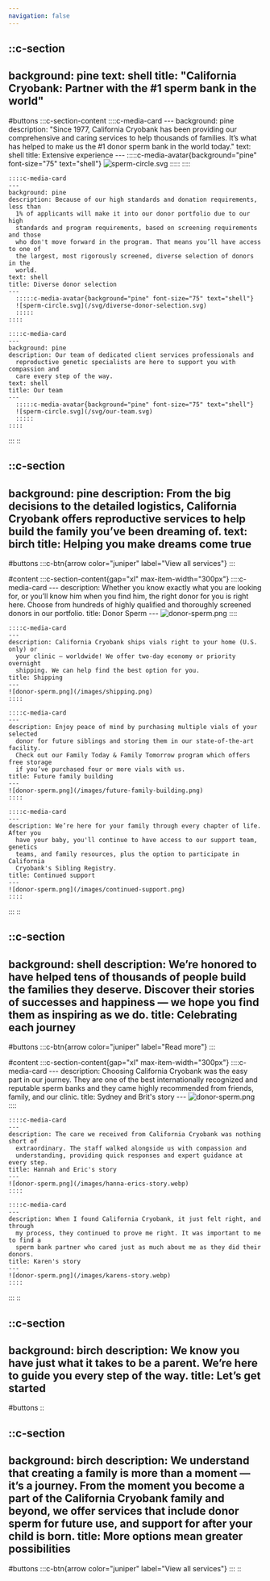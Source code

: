 ```yaml
---
navigation: false
---
```


::c-section
---
background: pine
text: shell
title: "California Cryobank: Partner with the #1 sperm bank in the world"
---
#buttons
  :::c-section-content
    ::::c-media-card
    ---
    background: pine
    description: "Since 1977, California Cryobank has been providing our
      comprehensive and caring services to help thousands of families. It’s what has
      helped to make us the #1 donor sperm bank in the world today."
    text: shell
    title: Extensive experience
    ---
      :::::c-media-avatar{background="pine" font-size="75" text="shell"}
      ![sperm-circle.svg](/svg/extensive-experience.svg)
      :::::
    ::::
  
    ::::c-media-card
    ---
    background: pine
    description: Because of our high standards and donation requirements, less than
      1% of applicants will make it into our donor portfolio due to our high
      standards and program requirements, based on screening requirements and those
      who don't move forward in the program. That means you’ll have access to one of
      the largest, most rigorously screened, diverse selection of donors in the
      world.
    text: shell
    title: Diverse donor selection
    ---
      :::::c-media-avatar{background="pine" font-size="75" text="shell"}
      ![sperm-circle.svg](/svg/diverse-donor-selection.svg)
      :::::
    ::::
  
    ::::c-media-card
    ---
    background: pine
    description: Our team of dedicated client services professionals and
      reproductive genetic specialists are here to support you with compassion and
      care every step of the way.
    text: shell
    title: Our team
    ---
      :::::c-media-avatar{background="pine" font-size="75" text="shell"}
      ![sperm-circle.svg](/svg/our-team.svg)
      :::::
    ::::
  :::
::

::c-section
---
background: pine
description: From the big decisions to the detailed logistics, California
  Cryobank offers reproductive services to help build the family you’ve been
  dreaming of.
text: birch
title: Helping you make dreams come true
---
#buttons
  :::c-btn{arrow color="juniper" label="View all services"}
  :::

#content
  :::c-section-content{gap="xl" max-item-width="300px"}
    ::::c-media-card
    ---
    description: Whether you know exactly what you are looking for, or you’ll know
      him when you find him, the right donor for you is right here. Choose from
      hundreds of highly qualified and thoroughly screened donors in our portfolio.
    title: Donor Sperm
    ---
    ![donor-sperm.png](/images/donor-sperm.png)
    ::::
  
    ::::c-media-card
    ---
    description: California Cryobank ships vials right to your home (U.S. only) or
      your clinic — worldwide! We offer two-day economy or priority overnight
      shipping. We can help find the best option for you.
    title: Shipping
    ---
    ![donor-sperm.png](/images/shipping.png)
    ::::
  
    ::::c-media-card
    ---
    description: Enjoy peace of mind by purchasing multiple vials of your selected
      donor for future siblings and storing them in our state-of-the-art facility.
      Check out our Family Today & Family Tomorrow program which offers free storage
      if you’ve purchased four or more vials with us.
    title: Future family building
    ---
    ![donor-sperm.png](/images/future-family-building.png)
    ::::
  
    ::::c-media-card
    ---
    description: We’re here for your family through every chapter of life. After you
      have your baby, you'll continue to have access to our support team, genetics
      teams, and family resources, plus the option to participate in California
      Cryobank's Sibling Registry.
    title: Continued support
    ---
    ![donor-sperm.png](/images/continued-support.png)
    ::::
  :::
::

::c-section
---
background: shell
description: We’re honored to have helped tens of thousands of people build the
  families they deserve. Discover their stories of successes and happiness — we
  hope you find them as inspiring as we do.
title: Celebrating each journey
---
#buttons
  :::c-btn{arrow color="juniper" label="Read more"}
  :::

#content
  :::c-section-content{gap="xl" max-item-width="300px"}
    ::::c-media-card
    ---
    description: Choosing California Cryobank was the easy part in our journey. They
      are one of the best internationally recognized and reputable sperm banks and
      they came highly recommended from friends, family, and our clinic.
    title: Sydney and Brit's story
    ---
    ![donor-sperm.png](/images/sydney-brits-story.webp)
    ::::
  
    ::::c-media-card
    ---
    description: The care we received from California Cryobank was nothing short of
      extraordinary. The staff walked alongside us with compassion and
      understanding, providing quick responses and expert guidance at every step.
    title: Hannah and Eric's story
    ---
    ![donor-sperm.png](/images/hanna-erics-story.webp)
    ::::
  
    ::::c-media-card
    ---
    description: When I found California Cryobank, it just felt right, and through
      my process, they continued to prove me right. It was important to me to find a
      sperm bank partner who cared just as much about me as they did their donors.
    title: Karen's story
    ---
    ![donor-sperm.png](/images/karens-story.webp)
    ::::
  :::
::

::c-section
---
background: birch
description: We know you have just what it takes to be a parent. We’re here to
  guide you every step of the way.
title: Let’s get started
---
#buttons
::

::c-section
---
background: birch
description: We understand that creating a family is more than a moment — it’s a
  journey. From the moment you become a part of the California Cryobank family
  and beyond, we offer services that include donor sperm for future use, and
  support for after your child is born.
title: More options mean greater possibilities
---
#buttons
  :::c-btn{arrow color="juniper" label="View all services"}
  :::
::
